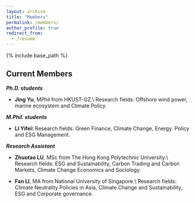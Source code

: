 ```yaml
---
layout: archive
title: "Members"
permalink: /members/
author_profile: true
redirect_from:
  - /resume
---
```


{% include base_path %}

## Current Members

**_Ph.D. students_**

- **Jing Yu**, MPhil from HKUST-GZ.\\
  Research fields: Offshore wind power, marine ecosystem and Climate Policy.

**_M.Phil. students_**

<!-- * **Wenshuo Chao**, undergraduate from HKUST. -->

- **LI Yifei**\\
  Research fields: Green Finance, Climate Change, Energy  Policy and ESG Management.

**_Research Assistant_**

- **Zhuotao LU**, MSc from The Hong Kong Polytechnic University.\\
  Research fields: ESG and Sustainability, Carbon Trading and Carbon Markets, Climate Change Economics and Sociology.

- **Fan LI**, MA from National University of Singapore.\\
  Research fields: Climate Neutrality Policies in Asia, Climate Change and Sustainability, ESG and Corporate governance.
